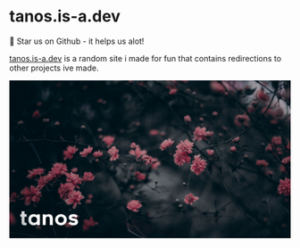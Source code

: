 # tanos.is-a.dev

💖 Star us on Github - it helps us alot!

[tanos.is-a.dev](https://TacoGit.github.io) is a random site i made for fun
that contains redirections to other projects ive made.

![tanos-frontend](https://raw.githubusercontent.com/TacoGit/TacoGit.github.io/main/images/sakura.png)
